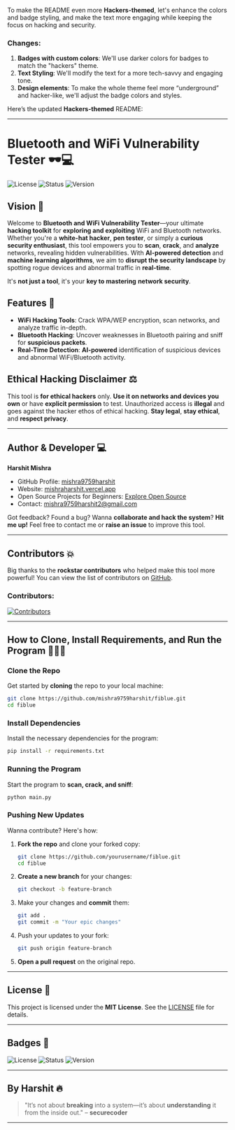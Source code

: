 To make the README even more **Hackers-themed**, let's enhance the colors and badge styling, and make the text more engaging while keeping the focus on hacking and security.

### Changes:
1. **Badges with custom colors**: We'll use darker colors for badges to match the "hackers" theme.
2. **Text Styling**: We'll modify the text for a more tech-savvy and engaging tone.
3. **Design elements**: To make the whole theme feel more “underground” and hacker-like, we'll adjust the badge colors and styles.

Here’s the updated **Hackers-themed** README:

---

# **Bluetooth and WiFi Vulnerability Tester** 🕶️💻

![License](https://img.shields.io/badge/License-MIT-black) ![Status](https://img.shields.io/badge/Status-Active-green) ![Version](https://img.shields.io/badge/Version-1.0-yellow)

## **Vision** 🎯

Welcome to **Bluetooth and WiFi Vulnerability Tester**—your ultimate **hacking toolkit** for **exploring and exploiting** WiFi and Bluetooth networks. Whether you're a **white-hat hacker**, **pen tester**, or simply a **curious security enthusiast**, this tool empowers you to **scan**, **crack**, and **analyze** networks, revealing hidden vulnerabilities. With **AI-powered detection** and **machine learning algorithms**, we aim to **disrupt the security landscape** by spotting rogue devices and abnormal traffic in **real-time**.

It's **not just a tool**, it's your **key to mastering** **network security**.

## **Features** 🔧

- **WiFi Hacking Tools**: Crack WPA/WEP encryption, scan networks, and analyze traffic in-depth.
- **Bluetooth Hacking**: Uncover weaknesses in Bluetooth pairing and sniff for **suspicious packets**.
- **Real-Time Detection**: **AI-powered** identification of suspicious devices and abnormal WiFi/Bluetooth activity.

## **Ethical Hacking Disclaimer** ⚖️

This tool is **for ethical hackers** only. **Use it on networks and devices you own** or have **explicit permission** to test. Unauthorized access is **illegal** and goes against the hacker ethos of ethical hacking. **Stay legal**, **stay ethical**, and **respect privacy**.

---

## **Author & Developer** 💻

**Harshit Mishra**  
- GitHub Profile: [mishra9759harshit](https://github.com/mishra9759harshit)  
- Website: [mishraharshit.vercel.app](https://mishraharshit.vercel.app)  
- Open Source Projects for Beginners: [Explore Open Source](https://mishraharshit.vercel.app/github.html)  
- Contact: [mishra9759harshit2@gmail.com](mailto:mishra9759harshit@gmail.com)

Got feedback? Found a bug? Wanna **collaborate and hack the system**? **Hit me up!** Feel free to contact me or **raise an issue** to improve this tool.

---

## **Contributors** 💥

Big thanks to the **rockstar contributors** who helped make this tool more powerful! You can view the list of contributors on [GitHub](https://github.com/mishra9759harshit/fiblue.git).

### **Contributors**:
[![Contributors](https://contrib.rocks/image?repo=mishra9759harshit/fiblue)](https://github.com/mishra9759harshit/fiblue/graphs/contributors)

---

## **How to Clone, Install Requirements, and Run the Program** 🏃‍♂️💨

### Clone the Repo

Get started by **cloning** the repo to your local machine:

```bash
git clone https://github.com/mishra9759harshit/fiblue.git
cd fiblue
```

### Install Dependencies

Install the necessary dependencies for the program:

```bash
pip install -r requirements.txt
```

### Running the Program

Start the program to **scan, crack, and sniff**:

```bash
python main.py
```

### Pushing New Updates

Wanna contribute? Here's how:

1. **Fork the repo** and clone your forked copy:
   ```bash
   git clone https://github.com/yourusername/fiblue.git
   cd fiblue
   ```

2. **Create a new branch** for your changes:
   ```bash
   git checkout -b feature-branch
   ```

3. Make your changes and **commit** them:
   ```bash
   git add .
   git commit -m "Your epic changes"
   ```

4. Push your updates to your fork:
   ```bash
   git push origin feature-branch
   ```

5. **Open a pull request** on the original repo.

---

## **License** 📜

This project is licensed under the **MIT License**. See the [LICENSE](https://github.com/mishra9759harshit/fiblue.git) file for details.

---

## **Badges** 🚨

![License](https://img.shields.io/badge/License-MIT-black) ![Status](https://img.shields.io/badge/Status-Active-green) ![Version](https://img.shields.io/badge/Version-1.0-yellow)

---

## **By Harshit** 🔥

> "It’s not about **breaking** into a system—it’s about **understanding** it from the inside out." – **securecoder**

---
